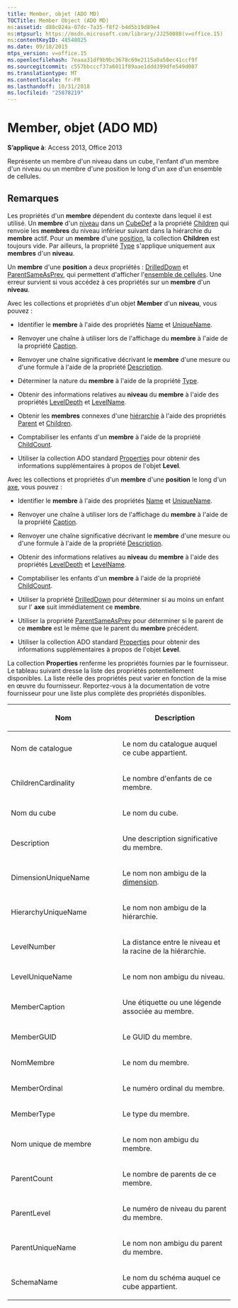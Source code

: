 ```yaml
---
title: Member, objet (ADO MD)
TOCTitle: Member Object (ADO MD)
ms:assetid: d80c024a-07dc-7a35-f8f2-b4d5b19d89e4
ms:mtpsurl: https://msdn.microsoft.com/library/JJ250088(v=office.15)
ms:contentKeyID: 48548025
ms.date: 09/18/2015
mtps_version: v=office.15
ms.openlocfilehash: 7eaaa31df9b9bc3678c69e2115a0a58ec41ccf9f
ms.sourcegitcommit: c557bbcccf37a6011f89aae1ddd399dfe549d087
ms.translationtype: MT
ms.contentlocale: fr-FR
ms.lasthandoff: 10/31/2018
ms.locfileid: "25878219"
---
```

# <a name="member-object-ado-md"></a>Member, objet (ADO MD)


**S’applique à**: Access 2013, Office 2013

Représente un membre d'un niveau dans un cube, l'enfant d'un membre d'un niveau ou un membre d'une position le long d'un axe d'un ensemble de cellules.

## <a name="remarks"></a>Remarques

Les propriétés d'un **membre** dépendent du contexte dans lequel il est utilisé. Un **membre** d'un [niveau](level-object-ado-md.md) dans un [CubeDef](cubedef-object-ado-md.md) a la propriété [Children](children-property-ado-md.md) qui renvoie les **membres** du niveau inférieur suivant dans la hiérarchie du **membre** actif. Pour un **membre** d'une [position](position-object-ado-md.md), la collection **Children** est toujours vide. Par ailleurs, la propriété [Type](type-property-ado-md.md) s'applique uniquement aux **membres** d'un **niveau**.

Un **membre** d'une **position** a deux propriétés : [DrilledDown](drilleddown-property-ado-md.md) et [ParentSameAsPrev](parentsameasprev-property-ado-md.md), qui permettent d'afficher l'[ensemble de cellules](cellset-object-ado-md.md). Une erreur survient si vous accédez à ces propriétés sur un **membre** d'un **niveau**.

Avec les collections et propriétés d'un objet **Member** d'un **niveau**, vous pouvez :

  - Identifier le **membre** à l'aide des propriétés [Name](name-property-ado-md.md) et [UniqueName](uniquename-property-ado-md.md).

  - Renvoyer une chaîne à utiliser lors de l'affichage du **membre** à l'aide de la propriété [Caption](caption-property-ado-md.md).

  - Renvoyer une chaîne significative décrivant le **membre** d'une mesure ou d'une formule à l'aide de la propriété [Description](description-property-ado-md.md).

  - Déterminer la nature du **membre** à l'aide de la propriété [Type](type-property-ado-md.md).

  - Obtenir des informations relatives au **niveau** du **membre** à l'aide des propriétés [LevelDepth](leveldepth-property-ado-md.md) et [LevelName](levelname-property-ado-md.md).

  - Obtenir les **membres** connexes d'une [hiérarchie](hierarchy-object-ado-md.md) à l'aide des propriétés [Parent](parent-property-ado-md.md) et [Children](children-property-ado-md.md).

  - Comptabiliser les enfants d'un **membre** à l'aide de la propriété [ChildCount](childcount-property-ado-md.md).

  - Utiliser la collection ADO standard [Properties](properties-collection-ado.md) pour obtenir des informations supplémentaires à propos de l'objet **Level**.

Avec les collections et propriétés d'un **membre** d'une **position** le long d'un [axe](axis-object-ado-md.md), vous pouvez :

  - Identifier le **membre** à l'aide des propriétés [Name](name-property-ado-md.md) et [UniqueName](uniquename-property-ado-md.md).

  - Renvoyer une chaîne à utiliser lors de l'affichage du **membre** à l'aide de la propriété [Caption](caption-property-ado-md.md).

  - Renvoyer une chaîne significative décrivant le **membre** d'une mesure ou d'une formule à l'aide de la propriété [Description](description-property-ado-md.md).

  - Obtenir des informations relatives au **niveau** du **membre** à l'aide des propriétés [LevelDepth](leveldepth-property-ado-md.md) et [LevelName](levelname-property-ado-md.md).

  - Comptabiliser les enfants d'un **membre** à l'aide de la propriété [ChildCount](childcount-property-ado-md.md).

  - Utiliser la propriété [DrilledDown](drilleddown-property-ado-md.md) pour déterminer si au moins un enfant sur l' **axe** suit immédiatement ce **membre**.

  - Utiliser la propriété [ParentSameAsPrev](parentsameasprev-property-ado-md.md) pour déterminer si le parent de ce **membre** est le même que le parent du **membre** précédent.

  - Utiliser la collection ADO standard [Properties](properties-collection-ado.md) pour obtenir des informations supplémentaires à propos de l'objet **Level**.

La collection **Properties** renferme les propriétés fournies par le fournisseur. Le tableau suivant dresse la liste des propriétés potentiellement disponibles. La liste réelle des propriétés peut varier en fonction de la mise en œuvre du fournisseur. Reportez-vous à la documentation de votre fournisseur pour une liste plus complète des propriétés disponibles.

<table>
<colgroup>
<col style="width: 50%" />
<col style="width: 50%" />
</colgroup>
<thead>
<tr class="header">
<th><p>Nom</p></th>
<th><p>Description</p></th>
</tr>
</thead>
<tbody>
<tr class="odd">
<td><p>Nom de catalogue</p></td>
<td><p>Le nom du catalogue auquel ce cube appartient.</p></td>
</tr>
<tr class="even">
<td><p>ChildrenCardinality</p></td>
<td><p>Le nombre d'enfants de ce membre.</p></td>
</tr>
<tr class="odd">
<td><p>Nom du cube</p></td>
<td><p>Le nom du cube.</p></td>
</tr>
<tr class="even">
<td><p>Description</p></td>
<td><p>Une description significative du membre.</p></td>
</tr>
<tr class="odd">
<td><p>DimensionUniqueName</p></td>
<td><p>Le nom non ambigu de la <a href="dimension-object-ado-md.md">dimension</a>.</p></td>
</tr>
<tr class="even">
<td><p>HierarchyUniqueName</p></td>
<td><p>Le nom non ambigu de la hiérarchie.</p></td>
</tr>
<tr class="odd">
<td><p>LevelNumber</p></td>
<td><p>La distance entre le niveau et la racine de la hiérarchie.</p></td>
</tr>
<tr class="even">
<td><p>LevelUniqueName</p></td>
<td><p>Le nom non ambigu du niveau.</p></td>
</tr>
<tr class="odd">
<td><p>MemberCaption</p></td>
<td><p>Une étiquette ou une légende associée au membre.</p></td>
</tr>
<tr class="even">
<td><p>MemberGUID</p></td>
<td><p>Le GUID du membre.</p></td>
</tr>
<tr class="odd">
<td><p>NomMembre</p></td>
<td><p>Le nom du membre.</p></td>
</tr>
<tr class="even">
<td><p>MemberOrdinal</p></td>
<td><p>Le numéro ordinal du membre.</p></td>
</tr>
<tr class="odd">
<td><p>MemberType</p></td>
<td><p>Le type du membre.</p></td>
</tr>
<tr class="even">
<td><p>Nom unique de membre</p></td>
<td><p>Le nom non ambigu du membre.</p></td>
</tr>
<tr class="odd">
<td><p>ParentCount</p></td>
<td><p>Le nombre de parents de ce membre.</p></td>
</tr>
<tr class="even">
<td><p>ParentLevel</p></td>
<td><p>Le numéro de niveau du parent du membre.</p></td>
</tr>
<tr class="odd">
<td><p>ParentUniqueName</p></td>
<td><p>Le nom non ambigu du parent du membre.</p></td>
</tr>
<tr class="even">
<td><p>SchemaName</p></td>
<td><p>Le nom du schéma auquel ce cube appartient.</p></td>
</tr>
</tbody>
</table>

